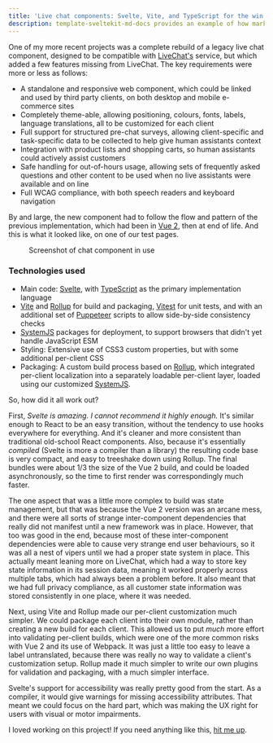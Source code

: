 ```yaml
---
title: 'Live chat components: Svelte, Vite, and TypeScript for the win'
description: template-sveltekit-md-docs provides an example of how markdown docs can be rendered by SvelteKit. Markdown content is supported as natively as possible, this allows compatibility with other markdown editors/renders (ex. github, obsidian).
---
```


One of my more recent projects was a complete rebuild of a legacy live chat
component, designed to be compatible with [LiveChat's](https://www.livechat.com)
service, but which added a few features missing from LiveChat. The key
requirements were more or less as follows:

* A standalone and responsive web component, which could be linked and used by
  third party clients, on both desktop and mobile e-commerce sites
* Completely theme-able, allowing positioning, colours, fonts, labels, language
  translations, all to be customized for each client
* Full support for structured pre-chat surveys, allowing client-specific and
  task-specific data to be collected to help give human assistants context
* Integration with product lists and shopping carts, so human assistants could 
  actively assist customers
* Safe handling for out-of-hours usage, allowing sets of frequently asked
  questions and other content to be used when no live assistants were available
  and on line
* Full WCAG compliance, with both speech readers and keyboard navigation

By and large, the new component had to follow the flow and pattern of the
previous implementation, which had been in [Vue 2](https://v2.vuejs.org), then at end of life.
And this is what it looked like, on one of our test pages.

<figure class="figure w-75">
  <enhanced:img 
    class="img-fluid border" src="/src/images/pages/flow-regular-5.png" 
    alt="Screenshot of chat component in use"></enhanced:img>

  <figcaption class="figure-caption">Screenshot of chat component in use</figcaption>
</figure>

### Technologies used

* Main code: [Svelte](https://svelte.dev), with
  [TypeScript](https://www.typescriptlang.org) as the primary implementation
  language
* [Vite](https://vitejs.dev) and [Rollup](https://rollupjs.org) for build and packaging,
  [Vitest](https://vitest.dev) for unit tests, and with an additional set of
  [Puppeteer](https://pptr.dev) scripts to allow side-by-side consistency checks
* [SystemJS](https://github.com/systemjs/systemjs) packages for deployment, to support
  browsers that didn't yet handle JavaScript ESM
* Styling: Extensive use of CSS3 custom properties, but with some additional per-client
  CSS
* Packaging: A custom build process based on [Rollup](https://rollupjs.org), which integrated per-client
  localization into a separately loadable per-client layer, loaded using our customized
  [SystemJS](https://github.com/systemjs/systemjs).

So, how did it all work out?

First, *Svelte is amazing. I cannot recommend it highly enough.* It's similar
enough to React to be an easy transition, without the tendency to use hooks
everywhere for everything. And it's cleaner and more consistent than traditional
old-school React components. Also, because it's essentially *compiled* (Svelte
is more a compiler than a library) the resulting code base is very compact, and
easy to treeshake down using Rollup. The final bundles were about 1/3 the size
of the Vue 2 build, and could be loaded asynchronously, so the time to first
render was correspondingly much faster. 

The one aspect that was a little more complex to build was state management, but
that was because the Vue 2 version was an arcane mess, and there were all sorts
of strange inter-component dependencies that really did not manifest until a new
framework was in place. However, that too was good in the end, because most of
these inter-component dependencies were able to cause very strange end user
behaviours, so it was all a nest of vipers until we had a proper state system in
place. This actually meant leaning more on LiveChat, which had a way to store
key state information in its session data, meaning it worked properly across
multiple tabs, which had always been a problem before. It also meant that we had
full privacy compliance, as all customer state information was stored
consistently in one place, where it was needed.

Next, using Vite and Rollup made our per-client customization much simpler. We
could package each client into their own module, rather than creating a new
build for each client. This allowed us to put *much* more effort into validating
per-client builds, which were one of the more common risks with Vue 2 and its
use of Webpack. It was just a little too easy to leave a label untranslated,
because there was really no way to validate a client's customization setup.
Rollup made it much simpler to write our own plugins for validation and
packaging, with a much simpler interface.

Svelte's support for accessibility was really pretty good from the start. As a
compiler, it would give warnings for missing accessibility attributes. That
meant we could focus on the hard part, which was making the UX right for users
with visual or motor impairments.

I loved working on this project! If you need anything like this, [hit me up](/contact). 